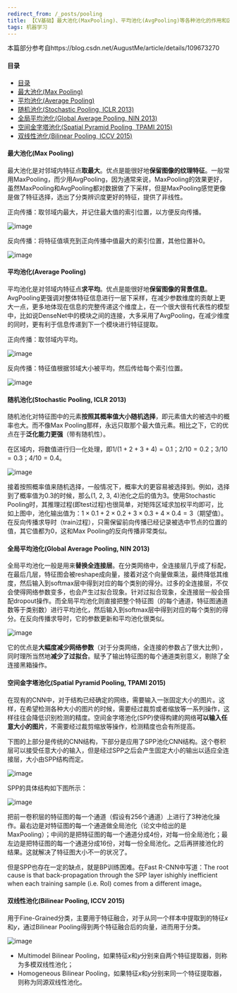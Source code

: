 ```yaml
---
redirect_from: /_posts/pooling
title: 【CV基础】最大池化(MaxPooling)、平均池化(AvgPooling)等各种池化的作用和区别
tags: 机器学习
---
```


本篇部分参考自https://blog.csdn.net/AugustMe/article/details/109673270

####  目录

- [目录](#目录)
- [最大池化(Max Pooling)](#最大池化max-pooling)
- [平均池化(Average Pooling)](#平均池化average-pooling)
- [随机池化(Stochastic Pooling, ICLR 2013)](#随机池化stochastic-pooling-iclr-2013)
- [全局平均池化(Global Average Pooling, NIN 2013)](#全局平均池化global-average-pooling-nin-2013)
- [空间金字塔池化(Spatial Pyramid Pooling, TPAMI 2015)](#空间金字塔池化spatial-pyramid-pooling-tpami-2015)
- [双线性池化(Bilinear Pooling, ICCV 2015)](#双线性池化bilinear-pooling-iccv-2015)

#### 最大池化(Max Pooling)

最大池化是对邻域内特征点**取最大**。优点是能很好地**保留图像的纹理特征**。一般常用MaxPooling，而少用AvgPooling，因为通常来说，MaxPooling的效果更好，虽然MaxPooling和AvgPooling都对数据做了下采样，但是MaxPooling感觉更像是做了特征选择，选出了分类辨识度更好的特征，提供了非线性。

正向传播：取邻域内最大，并记住最大值的索引位置，以方便反向传播。

![image](/assets/images/pooling/MaxPoolingForward.png)

反向传播：将特征值填充到正向传播中值最大的索引位置，其他位置补0。

![image](/assets/images/pooling/MaxPoolingBackward.png)

#### 平均池化(Average Pooling)

平均池化是对邻域内特征点**求平均**。优点是能很好地**保留图像的背景信息**。AvgPooling更强调对整体特征信息进行一层下采样，在减少参数维度的贡献上更大一点，更多地体现在信息的完整传递这个维度上，在一个很大很有代表性的模型中，比如说DenseNet中的模块之间的连接，大多采用了AvgPooling，在减少维度的同时，更有利于信息传递到下一个模块进行特征提取。

正向传播：取邻域内平均。

![image](/assets/images/pooling/AvgPoolingForward.png)

反向传播：特征值根据邻域大小被平均，然后传给每个索引位置。

![image](/assets/images/pooling/AvgPoolingBackward.png)

#### 随机池化(Stochastic Pooling, ICLR 2013)

随机池化对特征图中的元素**按照其概率值大小随机选择**，即元素值大的被选中的概率也大。而不像Max Pooling那样，永远只取那个最大值元素。相比之下，它的优点在于**泛化能力更强**（带有随机性）。

在区域内，将数值进行归一化处理，即$1/(1+2+3+4)=0.1$；$2/10=0.2$；$3/10=0.3$；$4/10=0.4$。

![image](/assets/images/pooling/StochasticPoolingNormal.png)

接着按照概率值来随机选择，一般情况下，概率大的更容易被选择到。例如，选择到了概率值为0.3的时候，那么(1, 2, 3, 4)池化之后的值为3。使用Stochastic Pooling时，其推理过程(即test过程)也很简单，对矩阵区域求加权平均即可，比如上图中，池化输出值为：$1 \times 0.1 + 2 \times 0.2 + 3 \times 0.3 + 4 \times 0.4 = 3$（期望值）。在反向传播求导时（train过程），只需保留前向传播已经记录被选中节点的位置的值，其它值都为0，这和Max Pooling的反向传播非常类似。

#### 全局平均池化(Global Average Pooling, NIN 2013)

全局平均池化一般是用来**替换全连接层**。在分类网络中，全连接层几乎成了标配，在最后几层，特征图会被reshape成向量，接着对这个向量做乘法，最终降低其维度，然后输入到softmax层中得到对应的每个类别的得分。过多的全连接层，不仅会使得网络参数变多，也会产生过拟合现象。针对过拟合现象，全连接层一般会搭配dropout操作。而全局平均池化则直接把整个特征图（的每个通道，特征图通道数等于类别数）进行平均池化，然后输入到softmax层中得到对应的每个类别的得分。在反向传播求导时，它的参数更新和平均池化很类似。

![image](/assets/images/pooling/GlobalAvgPooling.png)

它的优点是**大幅度减少网络参数**（对于分类网络，全连接的参数占了很大比例），同时理所当然地**减少了过拟合**。赋予了输出特征图的每个通道类别意义，剔除了全连接黑箱操作。

#### 空间金字塔池化(Spatial Pyramid Pooling, TPAMI 2015)

在现有的CNN中，对于结构已经确定的网络，需要输入一张固定大小的图片。这样，在希望检测各种大小的图片的时候，需要经过裁剪或者缩放等一系列操作，这样往往会降低识别检测的精度。空间金字塔池化(SPP)使得构建的网络**可以输入任意大小的图片**，不需要经过裁剪缩放等操作，检测精度也会有所提高。

下图的上部分是传统的CNN结构，下部分是应用了SPP池化CNN结构。这个卷积层可以接受任意大小的输入，但是经过SPP之后会产生固定大小的输出以适应全连接层，大小由SPP结构而定。

![image](/assets/images/pooling/BeforeAfterSPP.png)

SPP的具体结构如下图所示：

![image](/assets/images/pooling/SPP.png)

把前一卷积层的特征图的每一个通道（假设有256个通道）上进行了3种池化操作。最右边是对特征图的每一个通道做全局池化（论文中给出的是MaxPooling）；中间的是把特征图的每一个通道分成4份，对每一份全局池化；最左边是把特征图的每一个通道分成16份，对每一份全局池化。之后再拼接池化的结果。这就解决了特征图大小不一的状况了。

但是SPP也存在一定的缺点，就是BP训练困难。在Fast R-CNN中写道：The root cause is that back-propagation through the SPP layer ishighly inefficient when each training sample (i.e. RoI) comes from a different image。

#### 双线性池化(Bilinear Pooling, ICCV 2015)

用于Fine-Grained分类，主要用于特征融合，对于从同一个样本中提取到的特征$x$和$y$，通过Bilinear Pooling得到两个特征融合后的向量，进而用于分类。

![image](/assets/images/pooling/BilinearPooling.jpg)

- Multimodel Bilinear Pooling，如果特征$x$和$y$分别来自两个特征提取器，则称为多模双线性池化；
- Homogeneous Bilinear Pooling，如果特征$x$和$y$分别来同一个特征提取器，则称为同源双线性池化。
